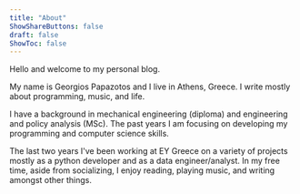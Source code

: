 ```yaml
---
title: "About"
ShowShareButtons: false
draft: false
ShowToc: false
---
```


Hello and welcome to my personal blog.

My name is Georgios Papazotos and I live in Athens, Greece.
I write mostly about programming, music, and life.

I have a background in mechanical engineering (diploma) and engineering and policy analysis (MSc). 
Τhe past years I am focusing on developing my programming and computer science skills.

The last two years I've been working at EY Greece on a variety of projects   
mostly as a python developer and as a data engineer/analyst. 
In my free time, aside from socializing,
I enjoy reading, playing music, 
and writing amongst other things.

